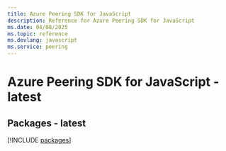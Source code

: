```yaml
---
title: Azure Peering SDK for JavaScript
description: Reference for Azure Peering SDK for JavaScript
ms.date: 04/08/2025
ms.topic: reference
ms.devlang: javascript
ms.service: peering
---
```

# Azure Peering SDK for JavaScript - latest
## Packages - latest
[!INCLUDE [packages](peering-index.md)]